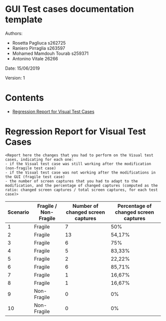 # GUI Test cases documentation template

Authors:

- Rosetta Pagliuca s262725
- Raniero Pirraglia s263597
- Mohamed Mamdouh Tourab s259371
- Antonino Vitale 26266

Date: 15/06/2019

Version: 1

# Contents

- [Regression Report for Visual Test Cases](#fragility)



# Regression Report for Visual Test Cases

```
<Report here the changes that you had to perform on the Visual test cases, indicating for each one:
- if the Visual test case was still working after the modification (non-fragile test case)
- if the Visual test case was not working after the modifications in the GUI (fragile test case)
- the number of screen captures that you had to adapt to the modification, and the percentage of changed captures (computed as the ratio: changed screen captures / total screen captures, for each test case)>
```

| Scenario | Fragile / Non-Fragile | Number of changed screen captures | Percentage of changed screen captures |
| -------- | --------------------- | --------------------------------- | ------------------------------------- |
| 1        | Fragile               | 7                                 | 50%                                   |
| 2        | Fragile               | 13                                | 54,17%                                |
| 3        | Fragile               | 6                                 | 75%                                   |
| 4        | Fragile               | 5                                 | 83,33%                                |
| 5        | Fragile               | 2                                 | 22,22%                                |
| 6        | Fragile               | 6                                 | 85,71%                                |
| 7        | Fragile               | 1                                 | 16,67%                                |
| 8        | Fragile               | 1                                 | 16,67%                                |
| 9        | Non-Fragile           | 0                                 | 0%                                    |
| 10       | Non-Fragile           | 0                                 | 0%                                    |
